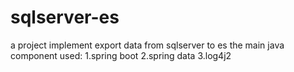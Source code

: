 # sqlserver-es
a project implement export data from sqlserver to es
the main java component used:
1.spring boot
2.spring data
3.log4j2
